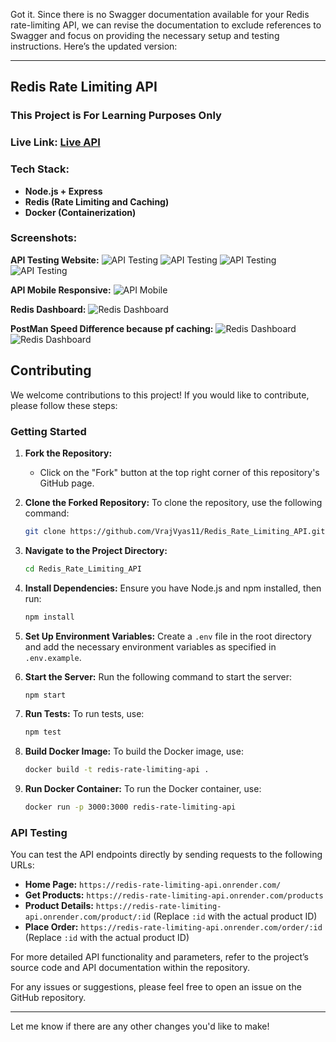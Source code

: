 Got it. Since there is no Swagger documentation available for your Redis rate-limiting API, we can revise the documentation to exclude references to Swagger and focus on providing the necessary setup and testing instructions. Here’s the updated version:

---

## Redis Rate Limiting API

### This Project is For Learning Purposes Only

### Live Link: [Live API](https://redis-rate-limiting-api.onrender.com/)


### Tech Stack:
- **Node.js + Express**
- **Redis (Rate Limiting and Caching)**
- **Docker (Containerization)**

### Screenshots:

**API Testing Website:**
![API Testing](livedemoimages/laptop1.png)
![API Testing](livedemoimages/laptop2.png)
![API Testing](livedemoimages/laptop3.png)
![API Testing](livedemoimages/laptop4.png)

**API Mobile Responsive:**
![API Mobile](livedemoimages/mobile.png)

**Redis Dashboard:**
![Redis Dashboard](livedemoimages/redis.png)

**PostMan Speed Difference because pf caching:**
![Redis Dashboard](livedemoimages/postman1.png)
![Redis Dashboard](livedemoimages/postman2.png)
## Contributing

We welcome contributions to this project! If you would like to contribute, please follow these steps:

### Getting Started

1. **Fork the Repository:**
   - Click on the "Fork" button at the top right corner of this repository's GitHub page.

2. **Clone the Forked Repository:**
   To clone the repository, use the following command:
   ```bash
   git clone https://github.com/VrajVyas11/Redis_Rate_Limiting_API.git
   ```

3. **Navigate to the Project Directory:**
   ```bash
   cd Redis_Rate_Limiting_API
   ```

4. **Install Dependencies:**
   Ensure you have Node.js and npm installed, then run:
   ```bash
   npm install
   ```

5. **Set Up Environment Variables:**
   Create a `.env` file in the root directory and add the necessary environment variables as specified in `.env.example`.

6. **Start the Server:**
   Run the following command to start the server:
   ```bash
   npm start
   ```

7. **Run Tests:**
   To run tests, use:
   ```bash
   npm test
   ```

8. **Build Docker Image:**
   To build the Docker image, use:
   ```bash
   docker build -t redis-rate-limiting-api .
   ```

9. **Run Docker Container:**
   To run the Docker container, use:
   ```bash
   docker run -p 3000:3000 redis-rate-limiting-api
   ```

### API Testing

You can test the API endpoints directly by sending requests to the following URLs:

- **Home Page:** `https://redis-rate-limiting-api.onrender.com/`
- **Get Products:** `https://redis-rate-limiting-api.onrender.com/products`
- **Product Details:** `https://redis-rate-limiting-api.onrender.com/product/:id` (Replace `:id` with the actual product ID)
- **Place Order:** `https://redis-rate-limiting-api.onrender.com/order/:id` (Replace `:id` with the actual product ID)

For more detailed API functionality and parameters, refer to the project’s source code and API documentation within the repository.

For any issues or suggestions, please feel free to open an issue on the GitHub repository.

---

Let me know if there are any other changes you'd like to make!
